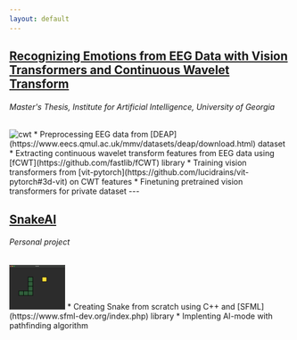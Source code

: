 ```yaml
---
layout: default
---
```


## [Recognizing Emotions from EEG Data with Vision Transformers and Continuous Wavelet Transform](https://github.com/agustin-lorenzo/emotion-recognition-thesis)
###### *Master's Thesis, Institute for Artificial Intelligence, University of Georgia*
<img src="figures/cwt.gif" alt="cwt" width="100"/>
* Preprocessing EEG data from [DEAP](https://www.eecs.qmul.ac.uk/mmv/datasets/deap/download.html) dataset
* Extracting continuous wavelet transform features from EEG data using [fCWT](https://github.com/fastlib/fCWT) library
* Training vision transformers from [vit-pytorch](https://github.com/lucidrains/vit-pytorch#3d-vit) on CWT features
* Finetuning pretrained vision transformers for private dataset
---

## [SnakeAI](https://github.com/agustin-lorenzo/snakeAI)
###### *Personal project*
<img src="figures/snake.png" alt="snake" width="100"/>
* Creating Snake from scratch using C++ and [SFML](https://www.sfml-dev.org/index.php) library
* Implenting AI-mode with pathfinding algorithm
